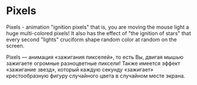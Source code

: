 # Pixels

Pixels - animation "ignition pixels" that is, you are moving the mouse light a huge multi-colored pixels! It also has the effect of "the ignition of stars" that every second "lights" cruciform shape random color at random on the screen.

Pixels — анимация «зажигания пикселей», то есть Вы, двигая мышью зажигаете огромные разноцветные пиксели! Также имеется эффект «зажигание звезд», который каждую секунду «зажигает» крестообразную фигуру случайного цвета в случайном месте экрана.
